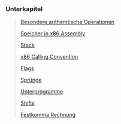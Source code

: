 ### Unterkapitel

>[Besondere arithemtische Operationen](./Besondere%20arithemtische%20Operationen.md)
>
>[Speicher in x86 Assembly](./Speicher%20in%20x86%20Assembly.md)
>
>[Stack](./Stack.md)
>
>[x86 Calling Convention](./x86%20Calling%20Convention.md)
>
>[Flags](./Flags.md)
>
>[Sprünge](./Sprünge.md)
>
>[Unterprogramme](./Unterprogramme.md)
>
>[Shifts](./Shifts.md)
>
>[Festkomma Rechnung](./Festkomma%20Rechnung.md)

